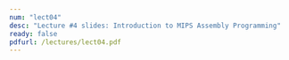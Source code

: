 ```yaml
---
num: "lect04"
desc: "Lecture #4 slides: Introduction to MIPS Assembly Programming"
ready: false
pdfurl: /lectures/lect04.pdf
---
```


